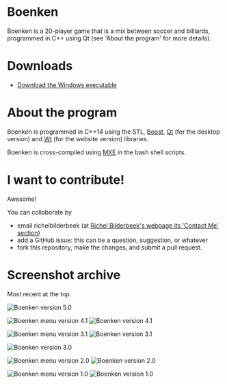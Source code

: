 # Boenken

Boenken is a 20-player game that is a mix between soccer and billiards, programmed in C++ using Qt (see 'About the program' for more details).

# Downloads

 * [Download the Windows executable](http://richelbilderbeek.nl/GameBoenken.zip)

# About the program

Boenken is programmed in C++14 using the STL, [Boost](http://www.boost.org), [Qt](http://www.qt.io) (for the desktop version) and [Wt](http://www.webtoolkit.eu/wt) (for the website version) libraries.

Boenken is cross-compiled using [MXE](http://mxe.cc) in the bash shell scripts.

# I want to contribute!

Awesome!

You can collaborate by
 * email richelbilderbeek (at [Richel Bilderbeek's webpage its 'Contact Me' section](http://www.richelbilderbeek.nl/Contact.htm))
 * add a GitHub issue: this can be a question, suggestion, or whatever
 * fork this repository, make the changes, and submit a pull request. 

# Screenshot archive

Most recent at the top.

![Boenken version 5.0](Screenshots/Boenken_5_0.png)

![Boenken menu version 4.1](Screenshots/BoenkenMenu_4_1.png)
![Boenken version 4.1](Screenshots/Boenken_4_1.png)

![Boenken menu version 3.1](Screenshots/BoenkenMenu_3_1.png)
![Boenken version 3.1](Screenshots/Boenken_3_1.png)

![Boenken version 3.0](Screenshots/Boenken_3_0.png)

![Boenken menu version 2.0](Screenshots/BoenkenMenu_2_0.png)
![Boenken version 2.0](Screenshots/Boenken_2_0.png)

![Boenken menu version 1.0](Screenshots/BoenkenMenu_1_0.png)
![Boenken version 1.0](Screenshots/Boenken_1_0.png)

